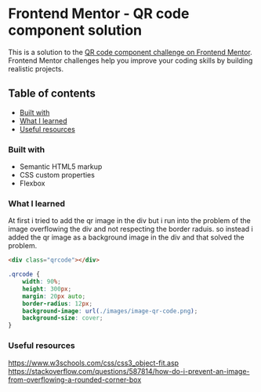 # Frontend Mentor - QR code component solution

This is a solution to the [QR code component challenge on Frontend Mentor](https://www.frontendmentor.io/challenges/qr-code-component-iux_sIO_H). Frontend Mentor challenges help you improve your coding skills by building realistic projects. 

## Table of contents

  - [Built with](#built-with)
  - [What I learned](#what-i-learned)
  - [Useful resources](#useful-resources)


### Built with

- Semantic HTML5 markup
- CSS custom properties
- Flexbox


### What I learned
At first i tried to add the qr image in the div but i run into the problem of the image overflowing the div and not respecting the border raduis. so instead i added the qr image as a background image in the div and that solved the problem.
```html
<div class="qrcode"></div>
```
```css
.qrcode {
    width: 90%;
    height: 300px;
    margin: 20px auto;
    border-radius: 12px;
    background-image: url(./images/image-qr-code.png);
    background-size: cover;
}
```

### Useful resources

https://www.w3schools.com/css/css3_object-fit.asp
https://stackoverflow.com/questions/587814/how-do-i-prevent-an-image-from-overflowing-a-rounded-corner-box
